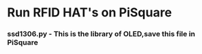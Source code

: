# Run RFID HAT's on PiSquare 

### ssd1306.py - This is the library of OLED,save this file in PiSquare


